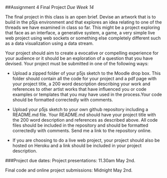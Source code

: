 ##Assignment 4
Final Project
*Due Week 14*

The final project in this class is an open brief. Devise an artwork that is to build in the p5js environment and that explores an idea relating to one of the threads we have examined in class so far. This might be a project exploring that face as an interface, a generative system, a game, a very simple live web project using web sockets or something else completely different such as a data visualization using a data stream. 

Your project should aim to create a evocative or compelling experience for your audience or it should be an exploration of a question that you have devised. Your project must be submitted in one of the following ways:
- Upload a zipped folder of your p5js sketch to the Moodle drop box. This folder should contain all the code for your project and a pdf page with your project title, a 200 word description describing your work and references to other artist works that have influenced you or code examples or templates that you may have used in the process.Your code should be formatted correctedly with comments. 

- Upload your p5js sketch to your own github repository including a README.md file. Your README.md should have your project title with the 200 word description and references as described above. All code files should be included in the repository and should be formatted correctedly with comments. Send me a link to the repository online. 

- If you are choosing to do a live web project, your project should also be hosted on Heroku and a link should be included in your project description.


###Project due dates:
Project presentations: 11.30am May 2nd.

Final code and online project submissions: Midnight May 2nd. 

